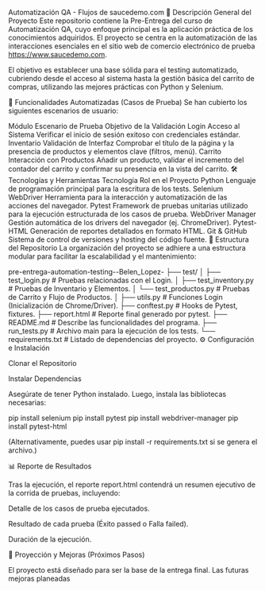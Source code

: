 Automatización QA - Flujos de saucedemo.com
📄 Descripción General del Proyecto
Este repositorio contiene la Pre-Entrega del curso de Automatización QA, cuyo enfoque principal es la aplicación práctica de los conocimientos adquiridos. El proyecto se centra en la automatización de las interacciones esenciales en el sitio web de comercio electrónico de prueba https://www.saucedemo.com.

El objetivo es establecer una base sólida para el testing automatizado, cubriendo desde el acceso al sistema hasta la gestión básica del carrito de compras, utilizando las mejores prácticas con Python y Selenium.

🚀 Funcionalidades Automatizadas (Casos de Prueba)
Se han cubierto los siguientes escenarios de usuario:

Módulo	Escenario de Prueba	Objetivo de la Validación
Login	Acceso al Sistema	Verificar el inicio de sesión exitoso con credenciales estándar.
Inventario	Validación de Interfaz	Comprobar el título de la página y la presencia de productos y elementos clave (filtros, menú).
Carrito	Interacción con Productos	Añadir un producto, validar el incremento del contador del carrito y confirmar su presencia en la vista del carrito.
🛠️ Tecnologías y Herramientas
Tecnología	Rol en el Proyecto
Python	Lenguaje de programación principal para la escritura de los tests.
Selenium WebDriver	Herramienta para la interacción y automatización de las acciones del navegador.
Pytest	Framework de pruebas unitarias utilizado para la ejecución estructurada de los casos de prueba.
WebDriver Manager	Gestión automática de los drivers del navegador (ej. ChromeDriver).
Pytest-HTML	Generación de reportes detallados en formato HTML.
Git & GitHub	Sistema de control de versiones y hosting del código fuente.
📁 Estructura del Repositorio
La organización del proyecto se adhiere a una estructura modular para facilitar la escalabilidad y el mantenimiento:

pre-entrega-automation-testing--Belen_Lopez-
├── test/ 
│     ├── test_login.py         # Pruebas relacionadas con el Login. 
│     ├── test_inventory.py     # Pruebas de Inventario y Elementos. 
│     └── test_productos.py     # Pruebas de Carrito y Flujo de Productos.
│ 
├── utils.py                # Funciones Login (Inicialización de Chrome/Driver). 
├── conftest.py             # Hooks de Pytest, fixtures. 
├── report.html             # Reporte final generado por pytest. 
├── README.md               # Describe las funcionalidades del programa. 
├── run_tests.py            # Archivo main para la ejecución de los tests. 
└── requirements.txt        # Listado de dependencias del proyecto.
⚙️ Configuración e Instalación

Clonar el Repositorio
    

   

Instalar Dependencias

Asegúrate de tener Python instalado. Luego, instala las bibliotecas necesarias:

pip install selenium
pip install pytest
pip install webdriver-manager
pip install pytest-html

(Alternativamente, puedes usar pip install -r requirements.txt si se genera el archivo.)

📊 Reporte de Resultados

Tras la ejecución, el reporte report.html contendrá un resumen ejecutivo de la corrida de pruebas, incluyendo:

Detalle de los casos de prueba ejecutados.

Resultado de cada prueba (Éxito passed o Falla failed).

Duración de la ejecución.

🎯 Proyección y Mejoras (Próximos Pasos)

El proyecto está diseñado para ser la base de la entrega final. Las futuras mejoras planeadas
